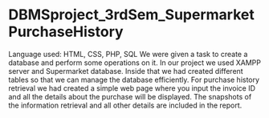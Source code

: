 # DBMSproject_3rdSem_SupermarketPurchaseHistory
Language used: HTML, CSS, PHP, SQL
We were given a task to create a database and perform some operations on it. In our project we used XAMPP server and Supermarket database. Inside that 
we had created different tables so that we can manage the database efficiently. For purchase history retrieval we had created a simple web page where
you input the invoice ID and all the details about the purchase will be displayed.
The snapshots of the information retrieval and all other details are included in the report.
